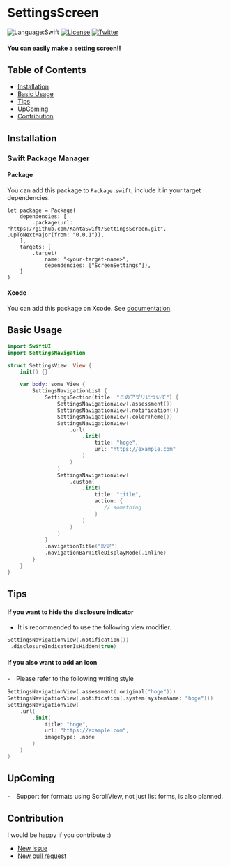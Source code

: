 # SettingsScreen
![Language:Swift](https://img.shields.io/static/v1?label=Language&message=Swift&color=green&style=flat-square)
[![License](https://img.shields.io/github/license/KantaSwift/CustomTabBar)](https://github.com/KantaSwift/CustomTabBar/blob/main/LICENSE)
[![Twitter](https://img.shields.io/twitter/follow/KantaSwift?style=social)](https://twitter.com/kanta_Swift)

#### You can easily make a setting screen!!

## Table of Contents

- [Installation](#installation)
- [Basic Usage](#basic-usage)
- [Tips](#tab-style)
- [UpComing](#upcoming)
- [Contribution](#contribution)


## Installation

### Swift Package Manager 

#### Package

You can add this package to `Package.swift`, include it in your target dependencies.

```
let package = Package(
    dependencies: [
        .package(url: "https://github.com/KantaSwift/SettingsScreen.git", .upToNextMajor(from: "0.0.1")),
    ],
    targets: [
        .target(
            name: "<your-target-name>",
            dependencies: ["ScreenSettings"]),
    ]
)
```

#### Xcode

You can add this package on Xcode.
See [documentation](https://developer.apple.com/documentation/swift_packages/adding_package_dependencies_to_your_app).

## Basic Usage

```swift
import SwiftUI
import SettingsNavigation

struct SettingsView: View {
    init() {}

    var body: some View {
        SettingsNavigationList {
            SettingsSection(title: "このアプリについて") {
                SettingsNavigationView(.assessment())
                SettingsNavigationView(.notification())
                SettingsNavigationView(.colorTheme())
                SettingsNavigationView(
                    .url(
                        .init(
                            title: "hoge",
                            url: "https://example.com"
                        )
                    )
                )
                SettingsNavigationView(
                    .custom(
                        .init(
                            title: "title",
                            action: {
                               // something
                            }
                        )
                    )
                )
            }
            .navigationTitle("設定")
            .navigationBarTitleDisplayMode(.inline)
        }
    }
}
```

## Tips

#### If you want to hide the disclosure indicator
- It is recommended to use the following view modifier.

```swift
SettingsNavigationView(.notification())
 .disclosureIndicatorIsHidden(true)
```

#### If you also want to add an icon
-　Please refer to the following writing style

```swift
SettingsNavigationView(.assessment(.original("hoge")))
SettingsNavigationView(.notification(.system(systemName: "hoge")))
SettingsNavigationView(
    .url(
        .init(
            title: "hoge",
            url: "https://example.com",
            imageType: .none
        )
    )
)
````

## UpComing
-　Support for formats using ScrollView, not just list forms, is also planned.

## Contribution
I would be happy if you contribute :)

- [New issue](https://github.com/KantaSwift/SettingsScreen/issues/new)
- [New pull request](https://github.com/KantaSwift/SettingsScreen/pulls)



